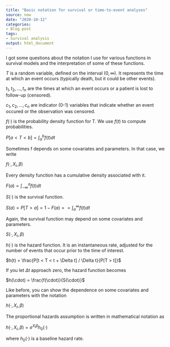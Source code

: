 ```yaml
---
title: "Basic notation for survival or time-to-event analyses"
source: new
date: "2020-10-12"
categories:
- Blog post
tags:
- Survival analysis
output: html_document
---
```


I got some questions about the notation I use for various functions in survival models and the interpretation of some of these functions.

<!---more--->

$T$ is a random variable, defined on the interval $(0, \infty)$. It represents the time at which an event occurs (typically death, but it could be other events).

$t_1, t_2, ..., t_n$ are the times at which an event occurs or a patient is lost to follow-up (censored).

$c_1, c_2, ..., c_n$ are indicator (0-1) variables that indicate whether an event occured or the observation was censored.

$f(\cdot)$ is the probability density function for T. We use $f(t)$ to compute probabilities.

$P[a < T < b] = \int_a^b f(t) dt$ 

Sometimes f depends on some covariates and parameters. In that case, we write 

$f(\cdot, X_i, \beta)$

Every density function has a cumulative density associated with it.

$F(a) = \int_{-\infty}^a f(t) dt$

$S(\cdot)$ is the survival function.

$S(a) = P[T > a] = 1- F(a) =  = \int_a^{\infty} f(t) dt$

Again, the survival function may depend on some covariates and parameters. 

$S(\cdot, X_i, \beta)$

$h(\cdot)$ is the hazard function. It is an instantaneous rate, adjusted for the number of events that occur prior to the time of interest.

$h(t) = \frac{P[t < T < t + \Delta t] / \Delta t}{P[T > t]}$

If you let $\Delta t$ approach zero, the hazard function becomes

$h(\cdot) = \frac{f(\cdot)}{S(\cdot)}$

Like before, you can show the dependence on some covariates and parameters with the notation

$h(\cdot, X_i, \beta)$

The proportional hazards assumption is written in mathematical notation as

$h(\cdot, X_i, \beta) = e^{X_i \beta}h_0(\cdot)$

where $h_0(\cdot)$ is a baseline hazard rate.

